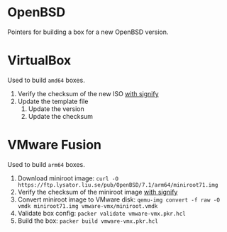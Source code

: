 # OpenBSD

Pointers for building a box for a new OpenBSD version.

# VirtualBox

Used to build `amd64` boxes.

1. Verify the checksum of the new ISO [with signify]
1. Update the template file
    1. Update the version
    1. Update the checksum

[with signify]: https://www.openbsd.org/faq/faq4.html#Download

# VMware Fusion

Used to build `arm64` boxes.

1. Download miniroot image: `curl -O https://ftp.lysator.liu.se/pub/OpenBSD/7.1/arm64/miniroot71.img`
1. Verify the checksum of the miniroot image [with signify]
1. Convert miniroot image to VMware disk: `qemu-img convert -f raw -O vmdk miniroot71.img vmware-vmx/miniroot.vmdk`
1. Validate box config: `packer validate vmware-vmx.pkr.hcl`
1. Build the box: `packer build vmware-vmx.pkr.hcl`
